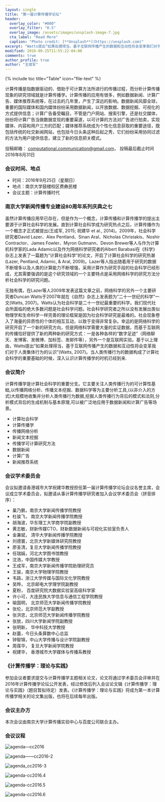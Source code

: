 ```yaml
---
layout: single
title: "第一届计算传播学论坛"
header:
  overlay_color: "#000"
  overlay_filter: "0.5"
  overlay_image: /assets/images/unsplash-image-7.jpg
  cta_label: "Read More"
  caption: "Photo credit: [**Unsplash**](https://unsplash.com)"
excerpt: "Watts提出“如果处理得当，基于互联网传播产生的数据和互动性将会变革我们对于人类集体行为的认识”(Watts, 2007)。当人类传播行为的数据构成了计算社会科学的重要基础的时候，深入认识计算传播学的时机已经到来."
modified: 2016-09-25T11:55:22-04:00
comments: true
author_profile: true
author: "王成军"
---
```


{% include toc title="Table" icon="file-text" %}

计算传播是指数据驱动的、借助于可计算方法所进行的传播过程，而分析计算传播现象的研究领域就是计算传播学。计算传播的应用有很多，例如数据新闻、计算广告、媒体推荐系统等，在过去的几年里，产生了深远的影响。数据新闻风靡全球，重要的国际媒体和国内媒体纷纷采用数据新闻，以开放数据、数据挖掘、可视化的方式提供信息；计算广告备受瞩目，不管是门户网站、搜索引擎，还是社交媒体，纷纷将计算广告当做数据变现的重要渠道，以可计算的方法对广告进行拍卖，实现媒体、内容和用户三方的匹配；媒体推荐系统成为个性化信息获取的重要途径，既包括传统的社交新闻网站，也包括今日头条这种后起之秀，它们纷纷采用协同过滤的方法为用户提供信息，建立了新的信息把关模式。

投稿邮箱： computational.communication@gmail.com， 投稿最后截止时间2016年8月31日

### 会议时间、地点

- 时间：2016年9月25日（星期日）
- 地点：南京大学鼓楼校区费彝民楼
- 会议主题：计算传播时代

### 南京大学新闻传播专业建设80周年系列庆典之七

虽然计算传播应用早已存在，但是作为一个概念，计算传播和计算传播学的提出主要源于计算社会科学的发展。直到计算社会科学成为研究热点之后，计算传播作为一个概念才正式被提出(王成军, 2015; 祝建华 et al., 2014)。2009年，社会科学研究者David Lazer、Alex Pentland、Sinan Aral、Nicholas Christakis、Noshir Contractor、James Fowler、Myron Gutmann、Devon Brewer等人与作为计算机科学家的Lada Adamic以及作为网络科学研究者的Albert Barabasi在《科学》杂志上发表了一篇题为“计算社会科学”的论文，开启了计算社会科学的研究热潮(Lazer, Pentland, Adamic, & Aral, 2009)。Lazer等人指出随着用于研究的数据不断增多以及人类的计算能力不断增强，采用计算作为研究手段的社会科学已经形成，尤其需要强调的是这个研究领域的一个主要特点是采用网络科学的研究方法分析社会科学的研究问题。

无独有偶，在Lazer等人2009年发表这篇文章之前，网络科学的另外一个主要研究者Duncan Watts于2007年就在《自然》杂志上发表题为“二十一世纪的科学”一文(Watts, 2007)。Watts认为社会科学是二十一世纪最重要的科学。我们现代社会所面临的绝大多数问题是社会科学问题。社会科学研究者之所以没有发展出类似物理学和生命科学一样完善的理论框架是因为社会科学研究是最难的。社会现象卷入了海量的异质性的个体的相互互动，以致于变得非常复杂。幸运的是网络科学的研究开启了一个新的研究方向，但是网络科学需要大量的实证数据，而基于互联网的传播恰好提供了新的两种新的研究方式：一是各种各样的“数字足迹”（网络聊天、发博客、发微博、加标签、发邮件等），另外一个是互联网实验。基于以上理由，Watts提出“如果处理得当，基于互联网传播产生的数据和互动性将会变革我们对于人类集体行为的认识”(Watts, 2007)。当人类传播行为的数据构成了计算社会科学的重要基础的时候，深入认识计算传播学的时机已经到来.

### 会议简介

计算传播学是计算社会科学的重要分支。它主要关注人类传播行为的可计算性基础,以传播网络分析、传播文本挖掘、数据科学等为主要分析工具,(以非介入的方式)大规模地收集并分析人类传播行为数据,挖掘人类传播行为背后的模式和法则,分析模式背后的生成机制与基本原理,可以被广泛地应用于数据新闻和计算广告等场景。

  - 计算社会科学
  - 计算传播学
  - 传播网络分析
  - 新闻文本挖掘
  - 传播学可计算研究方法
  - 数据新闻
  - 计算广告
  - 新闻推荐系统

### 会议学术委员会

会议拟邀请香港城市大学祝建华教授担任第一届计算传播学论坛会议名誉主席，会议成立学术委员会，拟邀请从事计算传播学研究者加入会议学术委员会（拼音排序）：

- 巢乃鹏，南京大学新闻传播学院教授
- 杜骏飞， 南京大学新闻传播学院教授
- 胡海波，华东理工大学商学院副教授
- 黄志敏，财新传媒CTO，财新数据新闻与可视化实验室负责人
- 金兼斌， 清华大学新闻传播学院教授
- 刘德寰，北京大学新媒体研究院教授
- 廖圣清，复旦大学新闻传播学院教授
- 任瑞娟，河北大学图书馆教授
- 沈浩，中国传媒大学教授
- 王成军，南京大学新闻传播学院助理研究员
- 王骏，南京大学物理学院教授
- 韦路，浙江大学传媒与国际文化学院教授
- 吴晔， 北京邮电大学理学院副教授
- 夏粉， 百度研究院大数据实验室高级科学家
- 许小可，大连民族大学信息与通信工程学院教授
- 喻国明， 北京师范大学新闻传播学院教授
- 张伦，北京师范大学副教授
- 张洪忠，北京师范大学新闻传播学院教授
- 张放，四川大学新闻学院副教授
- 张明新， 华中科技大学教授
- 赵蕾，今日头条算数中心总监
- 钟智锦，中山大学传播与设计学院副教授
- 周葆华， 复旦大学新闻学院教授
- 祝建华， 香港城市大学媒体与传播系教授

### 《计算传播学：理论与实践》

参加会议者要求提交与计算传播学主题相关论文，论文将通过学术委员会评审并在2016年计算传播学论坛公开发表，经过修改后列入会议论文辑《计算传播学：理论与实践》（题目暂拟待定）发表。《计算传播学：理论与实践》将成为第一本计算传播学相关的论文集出版，也将在后续每年出版。

### 会议主办方

本次会议由南京大学计算传播实验中心与百度公司联合主办。

### 会议议程

![agenda—cc2016](http://oaf2qt3yk.bkt.clouddn.com/c1214f376f9ed402c9b720c47eb3f540.png)

![agenda——cc2016-2](http://oaf2qt3yk.bkt.clouddn.com/46842498d83e341f715e09ed6077b463.png)

![agenda_cc2016-3](http://oaf2qt3yk.bkt.clouddn.com/9f91a3058f018282a5dca8a4df5484a2.png)

![agenda-cc2016.4](http://oaf2qt3yk.bkt.clouddn.com/2d5bbfd2e8c469c4926a7b732bd62893.png)

![agenda-cc2016.5](http://oaf2qt3yk.bkt.clouddn.com/92ef3c0bc685548b13bbf80d202bdb9f.png)

![agenda-cc2016.6](http://oaf2qt3yk.bkt.clouddn.com/d6795847b1805c29788bf50d0b578da0.png)
